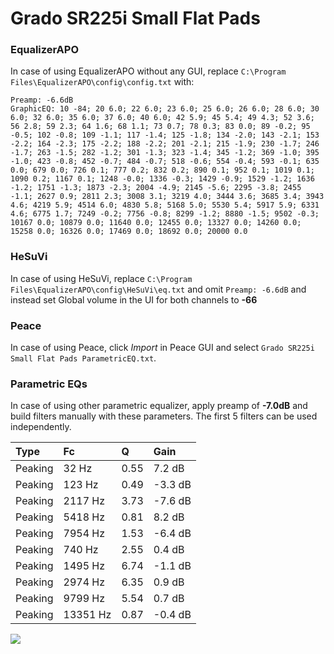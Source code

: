 # Grado SR225i Small Flat Pads

### EqualizerAPO
In case of using EqualizerAPO without any GUI, replace `C:\Program Files\EqualizerAPO\config\config.txt`
with:
```
Preamp: -6.6dB
GraphicEQ: 10 -84; 20 6.0; 22 6.0; 23 6.0; 25 6.0; 26 6.0; 28 6.0; 30 6.0; 32 6.0; 35 6.0; 37 6.0; 40 6.0; 42 5.9; 45 5.4; 49 4.3; 52 3.6; 56 2.8; 59 2.3; 64 1.6; 68 1.1; 73 0.7; 78 0.3; 83 0.0; 89 -0.2; 95 -0.5; 102 -0.8; 109 -1.1; 117 -1.4; 125 -1.8; 134 -2.0; 143 -2.1; 153 -2.2; 164 -2.3; 175 -2.2; 188 -2.2; 201 -2.1; 215 -1.9; 230 -1.7; 246 -1.7; 263 -1.5; 282 -1.2; 301 -1.3; 323 -1.4; 345 -1.2; 369 -1.0; 395 -1.0; 423 -0.8; 452 -0.7; 484 -0.7; 518 -0.6; 554 -0.4; 593 -0.1; 635 0.0; 679 0.0; 726 0.1; 777 0.2; 832 0.2; 890 0.1; 952 0.1; 1019 0.1; 1090 0.2; 1167 0.1; 1248 -0.0; 1336 -0.3; 1429 -0.9; 1529 -1.2; 1636 -1.2; 1751 -1.3; 1873 -2.3; 2004 -4.9; 2145 -5.6; 2295 -3.8; 2455 -1.1; 2627 0.9; 2811 2.3; 3008 3.1; 3219 4.0; 3444 3.6; 3685 3.4; 3943 4.6; 4219 5.9; 4514 6.0; 4830 5.8; 5168 5.0; 5530 5.4; 5917 5.9; 6331 4.6; 6775 1.7; 7249 -0.2; 7756 -0.8; 8299 -1.2; 8880 -1.5; 9502 -0.3; 10167 0.0; 10879 0.0; 11640 0.0; 12455 0.0; 13327 0.0; 14260 0.0; 15258 0.0; 16326 0.0; 17469 0.0; 18692 0.0; 20000 0.0
```

### HeSuVi
In case of using HeSuVi, replace `C:\Program Files\EqualizerAPO\config\HeSuVi\eq.txt` and omit `Preamp:
-6.6dB` and instead set Global volume in the UI for both channels to **-66**

### Peace
In case of using Peace, click *Import* in Peace GUI and select `Grado SR225i Small Flat Pads ParametricEQ.txt`.

### Parametric EQs
In case of using other parametric equalizer, apply preamp of **-7.0dB** and build filters manually with
these parameters. The first 5 filters can be used independently.

| Type    | Fc       |    Q | Gain    |
|:--------|:---------|:-----|:--------|
| Peaking | 32 Hz    | 0.55 | 7.2 dB  |
| Peaking | 123 Hz   | 0.49 | -3.3 dB |
| Peaking | 2117 Hz  | 3.73 | -7.6 dB |
| Peaking | 5418 Hz  | 0.81 | 8.2 dB  |
| Peaking | 7954 Hz  | 1.53 | -6.4 dB |
| Peaking | 740 Hz   | 2.55 | 0.4 dB  |
| Peaking | 1495 Hz  | 6.74 | -1.1 dB |
| Peaking | 2974 Hz  | 6.35 | 0.9 dB  |
| Peaking | 9799 Hz  | 5.54 | 0.7 dB  |
| Peaking | 13351 Hz | 0.87 | -0.4 dB |

![](https://raw.githubusercontent.com/jaakkopasanen/AutoEq/master/results/innerfidelity/sbaf-serious/Grado%20SR225i%20Small%20Flat%20Pads/Grado%20SR225i%20Small%20Flat%20Pads.png)